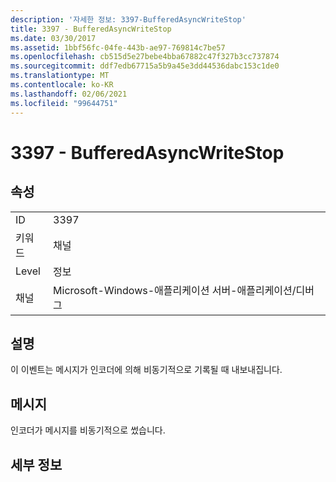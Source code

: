 ```yaml
---
description: '자세한 정보: 3397-BufferedAsyncWriteStop'
title: 3397 - BufferedAsyncWriteStop
ms.date: 03/30/2017
ms.assetid: 1bbf56fc-04fe-443b-ae97-769814c7be57
ms.openlocfilehash: cb515d5e27bebe4bba67882c47f327b3cc737874
ms.sourcegitcommit: ddf7edb67715a5b9a45e3dd44536dabc153c1de0
ms.translationtype: MT
ms.contentlocale: ko-KR
ms.lasthandoff: 02/06/2021
ms.locfileid: "99644751"
---
```

# <a name="3397---bufferedasyncwritestop"></a>3397 - BufferedAsyncWriteStop

## <a name="properties"></a>속성  
  
|||  
|-|-|  
|ID|3397|  
|키워드|채널|  
|Level|정보|  
|채널|Microsoft-Windows-애플리케이션 서버-애플리케이션/디버그|  
  
## <a name="description"></a>설명  

 이 이벤트는 메시지가 인코더에 의해 비동기적으로 기록될 때 내보내집니다.  
  
## <a name="message"></a>메시지  

 인코더가 메시지를 비동기적으로 썼습니다.  
  
## <a name="details"></a>세부 정보
